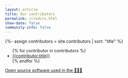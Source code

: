 ```yaml
---
layout: article
title: Our contributors
permalink: /credits.html
show-date: false
community-info: false
---
```


{%- assign contributors = site.contributors | sort: "title" %}
<div class="contributions">

  <ul>
  {% for contributor in contributors %}
    <li><a href="{{contributor.url | prepend: site.baseurl}}">{{contributor.title}}</a></li>
  {% endfor %}
  </ul>

</div>

[Open source software used in the 🦆🦆🦆](https://github.com/logzio/logz-docs#open-source-software-used-in-docs)
